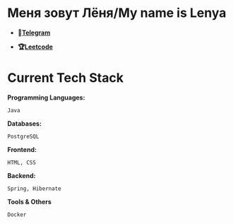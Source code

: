 # Меня зовут Лёня/My name is Lenya

- **💩[Telegram](https://t.me/xhosh256)**

- **🏆[Leetcode](https://leetcode.com/u/xhosh256/)**

# Current Tech Stack

**Programming Languages:**

```Java```

**Databases:**

```PostgreSQL```

**Frontend:**

```HTML, CSS```

**Backend:**

```Spring, Hibernate```

**Tools & Others**

```Docker```
